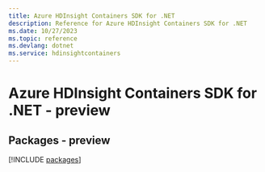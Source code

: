 ```yaml
---
title: Azure HDInsight Containers SDK for .NET
description: Reference for Azure HDInsight Containers SDK for .NET
ms.date: 10/27/2023
ms.topic: reference
ms.devlang: dotnet
ms.service: hdinsightcontainers
---
```

# Azure HDInsight Containers SDK for .NET - preview
## Packages - preview
[!INCLUDE [packages](hdinsight-containers-index.md)]